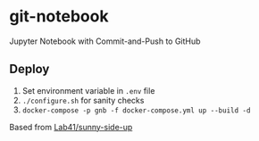 # git-notebook

Jupyter Notebook with Commit-and-Push to GitHub


## Deploy

1. Set environment variable in `.env` file
2. `./configure.sh` for sanity checks
3. `docker-compose -p gnb -f docker-compose.yml up --build -d`

Based from [Lab41/sunny-side-up](https://github.com/Lab41/sunny-side-up)
